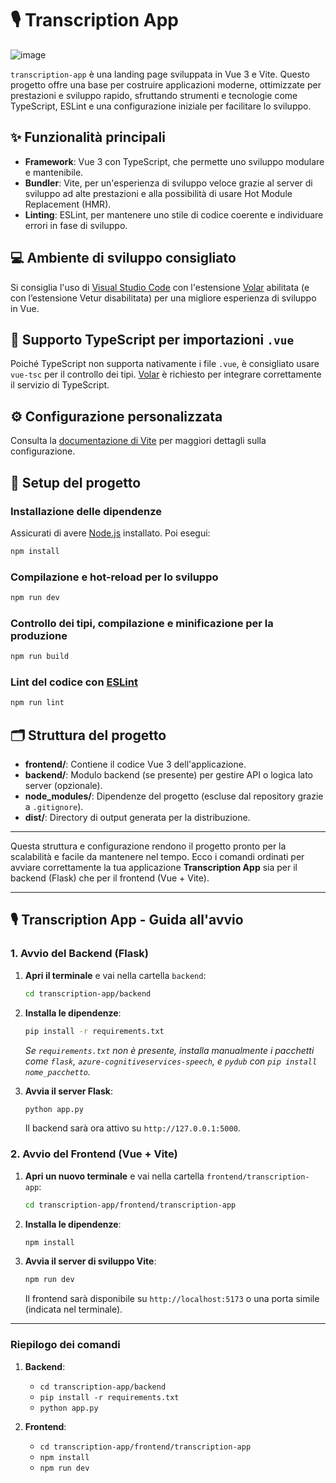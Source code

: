 # 🎙️ Transcription App

![image](https://github.com/user-attachments/assets/92112801-2b04-429a-b43c-2a2a4d0f609b)


`transcription-app` è una landing page sviluppata in Vue 3 e Vite. Questo progetto offre una base per costruire applicazioni moderne, ottimizzate per prestazioni e sviluppo rapido, sfruttando strumenti e tecnologie come TypeScript, ESLint e una configurazione iniziale per facilitare lo sviluppo.

## ✨ Funzionalità principali
- **Framework**: Vue 3 con TypeScript, che permette uno sviluppo modulare e mantenibile.
- **Bundler**: Vite, per un'esperienza di sviluppo veloce grazie al server di sviluppo ad alte prestazioni e alla possibilità di usare Hot Module Replacement (HMR).
- **Linting**: ESLint, per mantenere uno stile di codice coerente e individuare errori in fase di sviluppo.

## 💻 Ambiente di sviluppo consigliato
Si consiglia l'uso di [Visual Studio Code](https://code.visualstudio.com/) con l'estensione [Volar](https://marketplace.visualstudio.com/items?itemName=Vue.volar) abilitata (e con l’estensione Vetur disabilitata) per una migliore esperienza di sviluppo in Vue.

## 📂 Supporto TypeScript per importazioni `.vue`
Poiché TypeScript non supporta nativamente i file `.vue`, è consigliato usare `vue-tsc` per il controllo dei tipi. [Volar](https://marketplace.visualstudio.com/items?itemName=Vue.volar) è richiesto per integrare correttamente il servizio di TypeScript.

## ⚙️ Configurazione personalizzata
Consulta la [documentazione di Vite](https://vite.dev/config/) per maggiori dettagli sulla configurazione.

## 🚀 Setup del progetto

### Installazione delle dipendenze

Assicurati di avere [Node.js](https://nodejs.org/) installato. Poi esegui:

```sh
npm install
```

### Compilazione e hot-reload per lo sviluppo

```sh
npm run dev
```

### Controllo dei tipi, compilazione e minificazione per la produzione

```sh
npm run build
```

### Lint del codice con [ESLint](https://eslint.org/)

```sh
npm run lint
```

## 🗂️ Struttura del progetto

- **frontend/**: Contiene il codice Vue 3 dell'applicazione.
- **backend/**: Modulo backend (se presente) per gestire API o logica lato server (opzionale).
- **node_modules/**: Dipendenze del progetto (escluse dal repository grazie a `.gitignore`).
- **dist/**: Directory di output generata per la distribuzione.

---

Questa struttura e configurazione rendono il progetto pronto per la scalabilità e facile da mantenere nel tempo.
Ecco i comandi ordinati per avviare correttamente la tua applicazione **Transcription App** sia per il backend (Flask) che per il frontend (Vue + Vite).

---

## 🎙️ Transcription App - Guida all'avvio

### **1. Avvio del Backend (Flask)**

1. **Apri il terminale** e vai nella cartella `backend`:
   ```sh
   cd transcription-app/backend
   ```

2. **Installa le dipendenze**:
   ```sh
   pip install -r requirements.txt
   ```
   *Se `requirements.txt` non è presente, installa manualmente i pacchetti come `flask`, `azure-cognitiveservices-speech`, e `pydub` con `pip install nome_pacchetto`.*

3. **Avvia il server Flask**:
   ```sh
   python app.py
   ```

   Il backend sarà ora attivo su `http://127.0.0.1:5000`.

### **2. Avvio del Frontend (Vue + Vite)**

1. **Apri un nuovo terminale** e vai nella cartella `frontend/transcription-app`:
   ```sh
   cd transcription-app/frontend/transcription-app
   ```

2. **Installa le dipendenze**:
   ```sh
   npm install
   ```

3. **Avvia il server di sviluppo Vite**:
   ```sh
   npm run dev
   ```

   Il frontend sarà disponibile su `http://localhost:5173` o una porta simile (indicata nel terminale).

---

### **Riepilogo dei comandi**

1. **Backend**:
   - `cd transcription-app/backend`
   - `pip install -r requirements.txt`
   - `python app.py`

2. **Frontend**:
   - `cd transcription-app/frontend/transcription-app`
   - `npm install`
   - `npm run dev`


